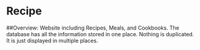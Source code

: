 # Recipe

##Overview:
Website including Recipes, Meals, and Cookbooks.
The database has all the information stored in one place. Nothing is duplicated. It is just displayed in multiple places.
